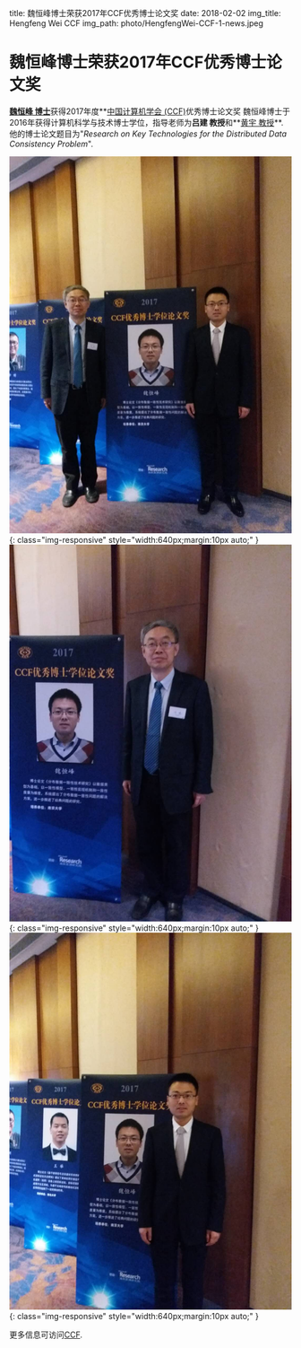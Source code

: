 title: 魏恒峰博士荣获2017年CCF优秀博士论文奖
date: 2018-02-02
img_title: Hengfeng Wei CCF
img_path: photo/HengfengWei-CCF-1-news.jpeg



# 魏恒峰博士荣获2017年CCF优秀博士论文奖

[**魏恒峰 博士**](http://moon.nju.edu.cn/people/hengfengwei/)获得2017年度**[中国计算机学会 (CCF)](http://www.ccf.org.cn/sites/ccf/)优秀博士论文奖
魏恒峰博士于2016年获得计算机科学与技术博士学位，指导老师为**吕建 教授**和**[黄宇 教授](http://cs.nju.edu.cn/yuhuang)**.
他的博士论文题目为"*Research on Key Technologies for the Distributed Data Consistency Problem*".

![](/static/photo/HengfengWei-CCF-1.jpeg){: class="img-responsive" style="width:640px;margin:10px auto;" }
![](/static/photo/HengfengWei-CCF-2.jpeg){: class="img-responsive" style="width:640px;margin:10px auto;" }
![](/static/photo/HengfengWei-CCF-3.jpeg){: class="img-responsive" style="width:640px;margin:10px auto;" }


更多信息可访问[CCF](http://www.ccf.org.cn/c/2018-01-03/622073.shtml).
